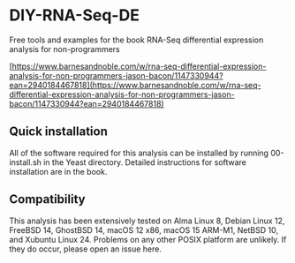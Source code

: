 # DIY-RNA-Seq-DE
Free tools and examples for the book RNA-Seq differential expression
analysis for non-programmers

[https://www.barnesandnoble.com/w/rna-seq-differential-expression-analysis-for-non-programmers-jason-bacon/1147330944?ean=2940184467818](https://www.barnesandnoble.com/w/rna-seq-differential-expression-analysis-for-non-programmers-jason-bacon/1147330944?ean=2940184467818)

## Quick installation

All of the software required for this analysis can be installed by running
00-install.sh in the Yeast directory.  Detailed instructions for software
installation are in the book.

## Compatibility

This analysis has been extensively tested on Alma Linux 8, Debian Linux 12,
FreeBSD 14, GhostBSD 14, macOS 12 x86, macOS 15 ARM-M1, NetBSD 10,
and Xubuntu Linux 24.  Problems on any other POSIX platform are unlikely.
If they do occur, please open an issue here.
